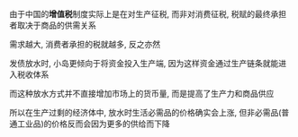 由于中国的**增值税**制度实际上是在对生产征税, 而非对消费征税, 税赋的最终承担者取决于商品的供需关系

需求越大, 消费者承担的税就越多, 反之亦然

发债放水时, 小岛更倾向于将资金投入生产端, 因为这样资金通过生产链条就能进入税收体系

而这种放水方式并不直接增加市场上的货币量, 而是提高了生产力和商品供应

所以在生产过剩的经济体中, 放水时生活必需品的价格确实会上涨, 但非必需品(普通工业品)的价格反而会因为更多的供给而下降